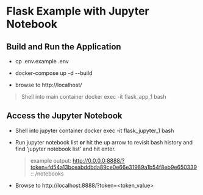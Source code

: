 # Flask Example with Jupyter Notebook

## Build and Run the Application  
  
- cp .env.example .env   
  
- docker-compose up -d --build  
  
- browse to http://localhost/  
  
>Shell into main container
> docker exec -it flask_app_1 bash
 
## Access the Jupyter Notebook 
  
- Shell into jupyter container
docker exec -it flask_jupyter_1 bash
  
- Run 
jupyter notebook list
**or**
hit the up arrow to revisit bash history and find 'jupyter notebook list' and hit enter.  
  > example output: http://0.0.0.0:8888/?token=fd54a13bceabddbda89ce0e66e31989a1b54f8eb9e650339 :: /notebooks  
  
- Browse to http://localhost:8888/?token=<token_value>  

